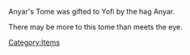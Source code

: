 Anyar's Tome was gifted to Yofi by the hag Anyar.

There may be more to this tome than meets the eye.

[Category:Items](/Category:Items "wikilink")